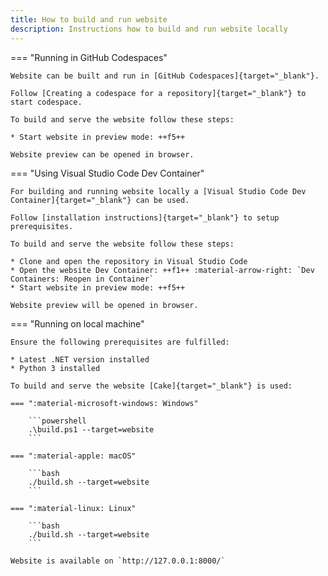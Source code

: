 ```yaml
---
title: How to build and run website
description: Instructions how to build and run website locally
---
```


=== "Running in GitHub Codespaces"

    Website can be built and run in [GitHub Codespaces]{target="_blank"}.

    Follow [Creating a codespace for a repository]{target="_blank"} to start codespace.

    To build and serve the website follow these steps:

    * Start website in preview mode: ++f5++

    Website preview can be opened in browser.

=== "Using Visual Studio Code Dev Container"

    For building and running website locally a [Visual Studio Code Dev Container]{target="_blank"} can be used.

    Follow [installation instructions]{target="_blank"} to setup prerequisites.

    To build and serve the website follow these steps:

    * Clone and open the repository in Visual Studio Code
    * Open the website Dev Container: ++f1++ :material-arrow-right: `Dev Containers: Reopen in Container`
    * Start website in preview mode: ++f5++

    Website preview will be opened in browser.

=== "Running on local machine"

    Ensure the following prerequisites are fulfilled:
    
    * Latest .NET version installed
    * Python 3 installed
    
    To build and serve the website [Cake]{target="_blank"} is used:
    
    === ":material-microsoft-windows: Windows"
    
        ```powershell
        .\build.ps1 --target=website
        ```
    
    === ":material-apple: macOS"
    
        ```bash
        ./build.sh --target=website
        ```
    
    === ":material-linux: Linux"
    
        ```bash
        ./build.sh --target=website
        ```
    
    Website is available on `http://127.0.0.1:8000/`

[Cake]: https://cakebuild.net/
[Visual Studio Code Dev Container]: https://code.visualstudio.com/docs/devcontainers/containers
[installation instructions]: https://code.visualstudio.com/docs/devcontainers/containers#_installation
[GitHub Codespaces]: https://docs.github.com/en/codespaces
[Creating a codespace for a repository]: https://docs.github.com/en/codespaces/developing-in-a-codespace/creating-a-codespace-for-a-repository
